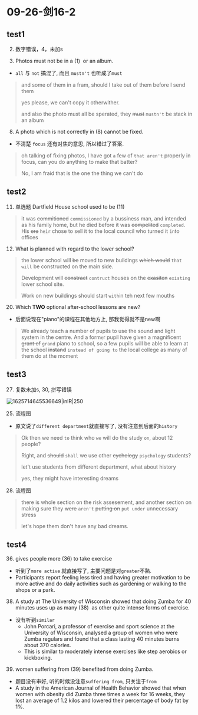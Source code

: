 # 09-26-剑16-2

## test1

2. 数字错误，4，未加s

1. Photos must not be in a (1)  or an album.
  - `all` 与 `not` 搞混了, 而且 `mustn't` 也听成了`must`

> and some of them in a fram, should I take out of them before I send them
>
> yes please, we can't copy it otherwither.
> 
> and also the photo must all be sperated, they ~~must~~  `mustn't` be stack in an album


8. A photo which is not correctly in (8) cannot be fixed.
  - 不清楚 `focus` 还有对焦的意思, 所以错过了答案. 
> oh talking of fixing photos, I have got `a` few of `that aren't` properly in focus, can you do anything to make that batter?
> 
> No, I am fraid that is the one the thing we can't do


## test2

11. 单选题 Dartfield House school used to be (11)
> it was ~~commitioned~~ `commissioned` by a bussiness man, and intended as his family home,
> but he died before it was ~~compelited~~ `completed`.
> His ~~era~~ `heir` chose to sell it to the local council who turned it `in`to offices

12. What is planned with regard to the lower school?
> the lower school will ~~be~~ moved to new buildings ~~which would~~ `that will` be constructed on the main side.
> 
> Development will ~~constract~~ `contruct` houses on the ~~exasiten~~ `existing` lower school site.
> 
> Work on new buildings should start `with`in teh next few mouths
> 


20. Which **TWO** optional after-school lessons are new? 
  - 后面说现在"piano"的课程在其他地方上, 那我觉得就不是new啊

> We already teach a number of pupils to use the sound and light system in the centre.
> And a form`e`r pupil have given a magnificent ~~grant of~~ `grand` piano to school, so a few pupils will be able to learn at the school ~~instand~~ `instead of going to` the local college as many of them do at the moment

## test3

27. 复数未加s, 30, 拼写错误



![1625714645536649|inlR|250](1625714645536649.jpg)

25. 流程图
  - 原文说了`different department`就直接写了, 没有注意到后面的`history`

> Ok then we need `to` think who `we` will do the study `on`, about 12 people?
> 
> Right, and ~~should~~ `shall` we use other ~~cychology~~  `psychology` students?
> 
> let't use students from different department, what about history
> 
> yes, they might have interesting dreams

28. 流程图

> there is whole section on the risk assesement, and another section on making sure they ~~were~~ `aren't`  ~~putting on~~ `put under` unnecessary stress
>
> let's hope them don't have any bad dreams.



## test4

36. gives people more (36) to take exercise
  - 听到了`more active` 就直接写了, 主要问题是对`greater`不熟.
  - Participants report feeling less tired and having greater motivation to be more active and do daily activities such as gardening or walking to the shops or a park.


38. A study at The University of Wisconsin showed that doing Zumba for 40 minutes uses up as many (38)  as other quite intense forms of exercise.
  - 没有听到`similar`
	- John Porcari, a professor of exercise and sport science at the University of Wisconsin, analysed a group of women who were Zumba regulars and found that a class lasting 40 minutes burns about 370 calories.
	- This is similar to moderately intense exercises like step aerobics or kickboxing.

39. women suffering from (39) benefited from doing Zumba.
  - 题目没有审好, 听的时候没注意`suffering from`, 只关注于`from`
  - A study in the American Journal of Health Behavior showed that when women with obesity did Zumba three times a week for 16 weeks, they lost an average of 1.2 kilos and lowered their percentage of body fat by 1%.
